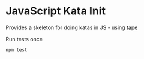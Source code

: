 # JavaScript Kata Init
Provides a skeleton for doing katas in JS - using [tape](https://github.com/substack/tape)

Run tests once

    npm test
